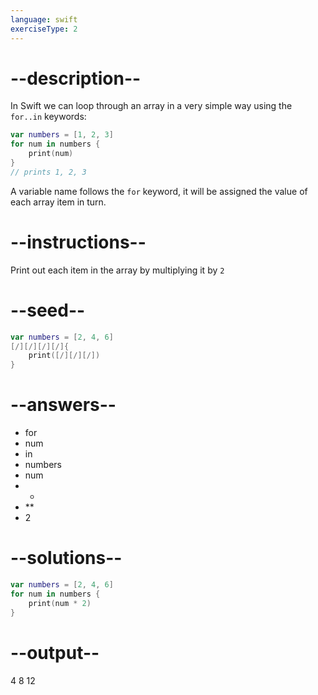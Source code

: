 ```yaml
---
language: swift
exerciseType: 2
---
```


# --description--

In Swift we can loop through an array in a very simple way using the `for..in` keywords:
```swift
var numbers = [1, 2, 3]
for num in numbers {
	print(num)
}
// prints 1, 2, 3 
```
A variable name follows the `for` keyword, it will be assigned the value of each array item in turn.

# --instructions--

Print out each item in the array by multiplying it by `2`

# --seed--

```swift
var numbers = [2, 4, 6]
[/][/][/][/]{
    print([/][/][/])
}
```

# --answers--

- for 
- num 
- in 
- numbers 
- num 
- * 
- ** 
- 2

# --solutions--

```swift
var numbers = [2, 4, 6]
for num in numbers {
    print(num * 2)
}
```

# --output--

4
8
12
